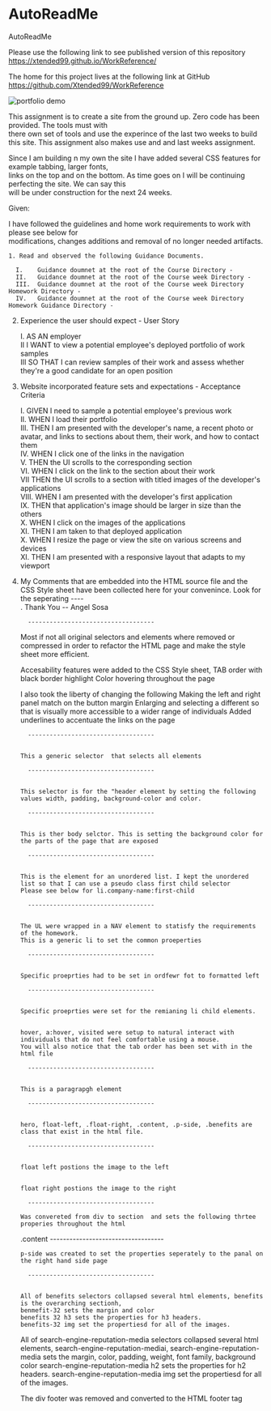 # AutoReadMe
AutoReadMe


  Please use the following link to see published version of this repository https://xtended99.github.io/WorkReference/  

  The home for this project lives at the following link at GitHub https://github.com/Xtended99/WorkReference  

![portfolio demo](./WorkReference.PNG)

  This assignment is to create a site from the ground up. Zero code has been provided. The tools must with  
  there own set of tools and use the experince of the last two weeks to build this site. This assignment also 
  makes use and and last weeks assignment.

  Since I am building n my own the site I have added several CSS features for example tabbing, larger fonts,  
  links on the top and on the bottom. As time goes on I will be continuing perfecting the site. We can say  this  
  will be under construction for the next 24 weeks.

Given:

  I have followed the guidelines and home work requirements to work with please see below for  
 modifications, changes additions and removal of no longer needed artifacts.

    1. Read and observed the following Guidance Documents.

      I.    Guidance doumnet at the root of the Course Directory - 
      II.   Guidance doumnet at the root of the Course week Directory - 
      III.  Guidance doumnet at the root of the Course week Directory Homework Directory - 
      IV.   Guidance doumnet at the root of the Course week Directory Homework Guidance Directory - 


   2. Experience the user should expect - User Story


      I.    AS AN employer  
      II    I WANT to view a potential employee's deployed portfolio of work samples  
      III   SO THAT I can review samples of their work and assess whether they're a good candidate for an open position  
  
   3. Website incorporated feature sets and expectations - Acceptance Criteria  
  
      I.    GIVEN I need to sample a potential employee's previous work  
      II.   WHEN I load their portfolio  
      III.  THEN I am presented with the developer's name, a recent photo or avatar, and links to sections about them, their work, and how to contact them  
      IV.   WHEN I click one of the links in the navigation  
      V.    THEN the UI scrolls to the corresponding section  
      VI.   WHEN I click on the link to the section about their work  
      VII   THEN the UI scrolls to a section with titled images of the developer's applications  
      VIII. WHEN I am presented with the developer's first application  
      IX.   THEN that application's image should be larger in size than the others  
      X.    WHEN I click on the images of the applications  
      XI.   THEN I am taken to that deployed application  
      X.    WHEN I resize the page or view the site on various screens and devices  
      XI.   THEN I am presented with a responsive layout that adapts to my viewport  
  
  
   4. My Comments that are embedded into the HTML source file and the CSS Style sheet 
      have been collected here for your convenince. Look for the seperating ----\
      .
      Thank You -- Angel Sosa


            -----------------------------------

       Most if not all original selectors and elements where removed or compressed in order to refactor the HTML page
         and make the style sheet more efficient. 


         Accesability features were added to the CSS Style sheet,
          TAB order with black border highlight
          Color hovering throughout the page
         
         I also took the liberty of changing the following 
            Making the left and right panel match on the button margin
            Enlarging and selecting a different so that is visually more accessible to a wider range of individuals 
            Added underlines to accentuate the links on the page

            -----------------------------------


          This a generic selector  that selects all elements

            -----------------------------------


          This selector is for the "header element by setting the following values width, padding, background-color and color.

            -----------------------------------


          This is ther body selctor. This is setting the background color for the parts of the page that are exposed

            -----------------------------------


          This is the element for an unordered list. I kept the unordered list so that I can use a pseudo class first child selector
          Please see below for li.company-name:first-child

            -----------------------------------


          The UL were wrapped in a NAV element to statisfy the requirements of the homework. 
          This is a generic li to set the common proeperties

            -----------------------------------


          Specific proeprties had to be set in ordfewr fot to formatted left

            -----------------------------------


          Specific proeprties were set for the remianing li child elements.


          hover, a:hover, visited were setup to natural interact with individuals that do not feel comfortable using a mouse.
          You will also notice that the tab order has been set with in the html file

            -----------------------------------


          This is a paragrapgh element

            -----------------------------------


          hero, float-left, .float-right, .content, .p-side, .benefits are class that exist in the html file.

            -----------------------------------


          float left postions the image to the left 


          float right postions the image to the right

            -----------------------------------

          Was convereted from div to section  and sets the following thrtee properies throughout the html
         .content
            -----------------------------------


          p-side was created to set the properties seperately to the panal on the right hand side page

            -----------------------------------


          All of benefits selectors collapsed several html elements, benefits is the overarching sectionh,
          benmefit-32 sets the margin and color
          benefits 32 h3 sets the properties for h3 headers. 
          benefits-32 img set the propertiesd for all of the images. 


         All of search-engine-reputation-media selectors collapsed several html elements, 
         search-engine-reputation-mediai, search-engine-reputation-media sets 
              the margin, color, padding, weight, font family, background color
         search-engine-reputation-media h2 sets the properties for h2 headers. 
         search-engine-reputation-media img set the propertiesd for all of the images. 

         The div footer was removed and converted to the HTML footer tag




